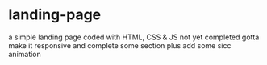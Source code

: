 # landing-page
a simple landing page coded with HTML, CSS &amp; JS
not yet completed gotta make it responsive and complete some section plus add some sicc animation
